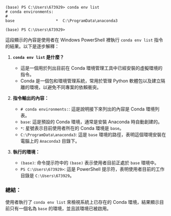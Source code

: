 


```
(base) PS C:\Users\673929> conda env list
# conda environments:
#
base                  *  C:\ProgramData\anaconda3

(base) PS C:\Users\673929>
```

這段顯示的內容是使用者在 Windows PowerShell 裡執行 `conda env list` 指令的結果。以下是逐步解釋：

1. **`conda env list` 是什麼？**
   - 這是一個用於列出目前在 Conda 環境管理工具中已經安裝的虛擬環境的指令。
   - Conda 是一個包和環境管理系統，常用於管理 Python 軟體包以及建立隔離的環境，以避免不同專案的依賴衝突。

2. **指令輸出的內容：**
   - `# conda environments:`: 這是說明接下來列出的內容是 Conda 環境列表。
   - `base`: 這是預設的 Conda 環境，通常是安裝 Anaconda 時自動創建的。
   - `*`: 星號表示目前使用者所在的 Conda 環境是 `base`。
   - `C:\ProgramData\anaconda3`: 這是 `base` 環境的路徑，表明這個環境安裝在電腦上的 `Anaconda3` 目錄下。

3. **執行的環境：**
   - `(base)`: 命令提示符中的 `(base)` 表示使用者目前正處於 `base` 環境中。
   - `PS C:\Users\673929>`: 這是 PowerShell 提示符，表明使用者目前的工作目錄是 `C:\Users\673929`。

### 總結：
使用者執行了 `conda env list` 來檢視系統上已存在的 Conda 環境，結果顯示目前只有一個名為 `base` 的環境，並且該環境已被啟用。